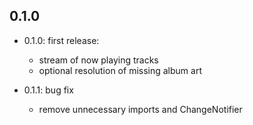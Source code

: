 ## 0.1.0

* 0.1.0: first release:
    - stream of now playing tracks
    - optional resolution of missing album art

* 0.1.1: bug fix
    - remove unnecessary imports and ChangeNotifier
